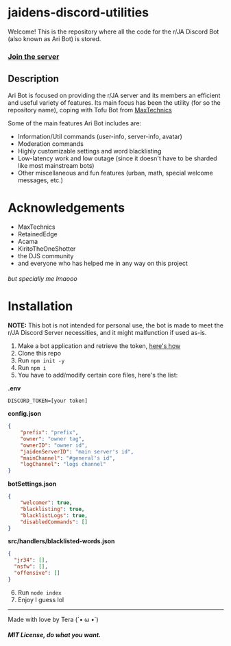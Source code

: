 # jaidens-discord-utilities

Welcome! This is the repository where all the code for the r/JA Discord Bot (also known as Ari Bot) is stored.
### [Join the server](https://discord.gg/gArXkYz)

## Description
Ari Bot is focused on providing the r/JA server and its members an efficient and useful variety of features. Its main focus has been the utility (for so the repository name), coping with Tofu Bot from [MaxTechnics](https://github.com/MaxTechnics)

Some of the main features Ari Bot includes are:
* Information/Util commands (user-info, server-info, avatar)
* Moderation commands
* Highly customizable settings and word blacklisting
* Low-latency work and low outage (since it doesn't have to be sharded like most mainstream bots)
* Other miscellaneous and fun features (urban, math, special welcome messages, etc.)

# Acknowledgements
* MaxTechnics
* RetainedEdge
* Acama
* KiritoTheOneShotter
* the DJS community
* and everyone who has helped me in any way on this project
###### but specially me lmaooo


# Installation
**NOTE:** This bot is not intended for personal use, the bot is made to meet the r/JA Discord Server necessities, and it might malfunction if used as-is.

1. Make a bot application and retrieve the token, [here's how](https://discordjs.guide/preparations/setting-up-a-bot-application.html)
1. Clone this repo
1. Run `npm init -y`
1. Run `npm i`
1. You have to add/modify certain core files, here's the list:

**.env**
```
DISCORD_TOKEN=[your token]
```

**config.json**
```json
{
    "prefix": "prefix",
    "owner": "owner tag",
    "ownerID": "owner id",
    "jaidenServerID": "main server's id",
    "mainChannel": "#general's id",
    "logChannel": "logs channel"
}
```

**botSettings.json**
```json
{
    "welcomer": true,
    "blacklisting": true,
    "blacklistLogs": true,
    "disabledCommands": []
}
```

**src/handlers/blacklisted-words.json**
```json
{
  "jr34": [],
  "nsfw": [],
  "offensive": []
}
```

6. Run `node index`
7. Enjoy I guess lol

- - -
Made with love by Tera (´• ω •`)
##### MIT License, do what you want.
